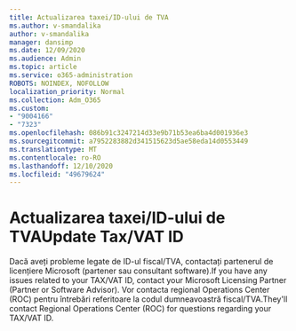 ```yaml
---
title: Actualizarea taxei/ID-ului de TVA
ms.author: v-smandalika
author: v-smandalika
manager: dansimp
ms.date: 12/09/2020
ms.audience: Admin
ms.topic: article
ms.service: o365-administration
ROBOTS: NOINDEX, NOFOLLOW
localization_priority: Normal
ms.collection: Adm_O365
ms.custom:
- "9004166"
- "7323"
ms.openlocfilehash: 086b91c3247214d33e9b71b53ea6ba4d001936e3
ms.sourcegitcommit: a7952283882d341515623d5ae58eda14d0553449
ms.translationtype: MT
ms.contentlocale: ro-RO
ms.lasthandoff: 12/10/2020
ms.locfileid: "49679624"
---
```

# <a name="update-taxvat-id"></a><span data-ttu-id="ff204-102">Actualizarea taxei/ID-ului de TVA</span><span class="sxs-lookup"><span data-stu-id="ff204-102">Update Tax/VAT ID</span></span>

<span data-ttu-id="ff204-103">Dacă aveți probleme legate de ID-ul fiscal/TVA, contactați partenerul de licențiere Microsoft (partener sau consultant software).</span><span class="sxs-lookup"><span data-stu-id="ff204-103">If you have any issues related to your TAX/VAT ID, contact your Microsoft Licensing Partner (Partner or Software Advisor).</span></span> <span data-ttu-id="ff204-104">Vor contacta regional Operations Center (ROC) pentru întrebări referitoare la codul dumneavoastră fiscal/TVA.</span><span class="sxs-lookup"><span data-stu-id="ff204-104">They'll contact Regional Operations Center (ROC) for questions regarding your TAX/VAT ID.</span></span> 